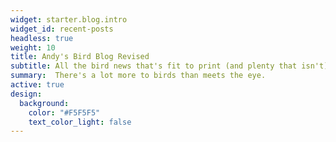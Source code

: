 ```yaml
---
widget: starter.blog.intro
widget_id: recent-posts
headless: true
weight: 10
title: Andy's Bird Blog Revised
subtitle: All the bird news that's fit to print (and plenty that isn't).
summary:  There's a lot more to birds than meets the eye.
active: true
design:
  background:
    color: "#F5F5F5"
    text_color_light: false
---
```


